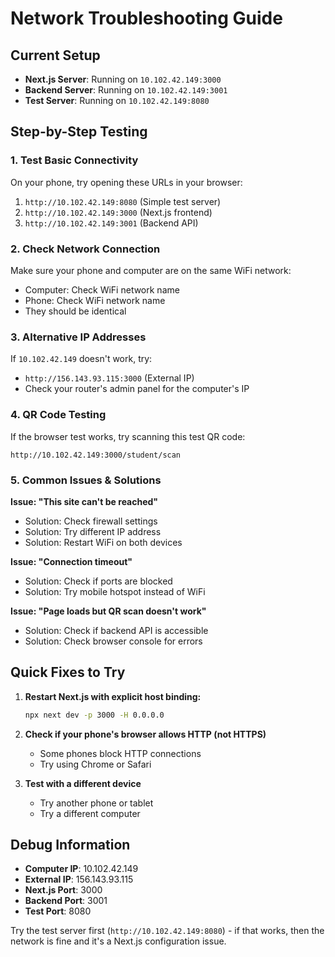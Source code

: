 # Network Troubleshooting Guide

## Current Setup
- **Next.js Server**: Running on `10.102.42.149:3000`
- **Backend Server**: Running on `10.102.42.149:3001`
- **Test Server**: Running on `10.102.42.149:8080`

## Step-by-Step Testing

### 1. **Test Basic Connectivity**
On your phone, try opening these URLs in your browser:

1. `http://10.102.42.149:8080` (Simple test server)
2. `http://10.102.42.149:3000` (Next.js frontend)
3. `http://10.102.42.149:3001` (Backend API)

### 2. **Check Network Connection**
Make sure your phone and computer are on the same WiFi network:
- Computer: Check WiFi network name
- Phone: Check WiFi network name
- They should be identical

### 3. **Alternative IP Addresses**
If `10.102.42.149` doesn't work, try:
- `http://156.143.93.115:3000` (External IP)
- Check your router's admin panel for the computer's IP

### 4. **QR Code Testing**
If the browser test works, try scanning this test QR code:
```
http://10.102.42.149:3000/student/scan
```

### 5. **Common Issues & Solutions**

**Issue: "This site can't be reached"**
- Solution: Check firewall settings
- Solution: Try different IP address
- Solution: Restart WiFi on both devices

**Issue: "Connection timeout"**
- Solution: Check if ports are blocked
- Solution: Try mobile hotspot instead of WiFi

**Issue: "Page loads but QR scan doesn't work"**
- Solution: Check if backend API is accessible
- Solution: Check browser console for errors

## Quick Fixes to Try

1. **Restart Next.js with explicit host binding:**
   ```bash
   npx next dev -p 3000 -H 0.0.0.0
   ```

2. **Check if your phone's browser allows HTTP (not HTTPS)**
   - Some phones block HTTP connections
   - Try using Chrome or Safari

3. **Test with a different device**
   - Try another phone or tablet
   - Try a different computer

## Debug Information
- **Computer IP**: 10.102.42.149
- **External IP**: 156.143.93.115
- **Next.js Port**: 3000
- **Backend Port**: 3001
- **Test Port**: 8080

Try the test server first (`http://10.102.42.149:8080`) - if that works, then the network is fine and it's a Next.js configuration issue.
